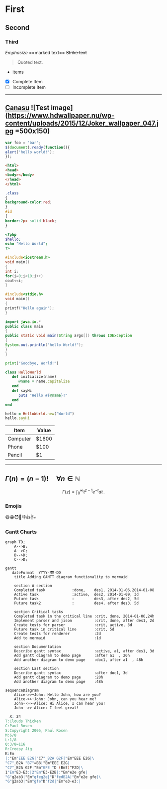 # First
## Second
### Third

_Emphasize_
==marked text==
~~Strike text~~
> Quoted text.
> 
- items
- [x] Complete Item
- [ ] Incomplete Item	
-------
[Canasu](canasu.org)
![Test image](https://www.hdwallpaper.nu/wp-content/uploads/2015/12/Joker_wallpaper_047.jpg =500x150)
-------
```javascript
var foo = 'bar';
$(document).ready(function(){
alert('hello world!');
});
```
```html
<html>
<head>
<body></body>
</head>
</html>
```
```css
.class
{
background-color:red;
}
#id
{
border:2px solid black;
}
```
```php
<?php
$hello;
echo "Hello World";
?>
```
```c++
#include<iostream.h>
void main()
{
int i;
for(i=0;i<10;i++)
cout<<i;
}
```
```c
#include<stdio.h>
void main()
{
printf("Hello again");
}

```
```java
import java.io.*
public class main
{
public static void main(String args[]) throws IOException
{
System.out.println("hello World!");
}
}
```
```python
print("Goodbye, World!")
```
```ruby
class HelloWorld
   def initialize(name)
      @name = name.capitalize
   end
   def sayHi
      puts "Hello #{@name}!"
   end
end

hello = HelloWorld.new("World")
hello.sayHi
```

|Item|Value|
------|-----
Computer|$1600
Phone|$100
Pencil|$1

-------
$\Gamma(n) = (n-1)!\quad\forall
n\in\mathbb N$
-------
$$
\Gamma(z) = \int_0^\infty t^{z-1}e^{-t}dt\,.
$$
### Emojis
:smile::grinning::smiling_imp::punch::-1::+1::v::skull:
### Gantt Charts
```mermaid
graph TD;
    A-->B;
    A-->C;
    B-->D;
    C-->D;
  ```
  
   ```mermaid
   gantt
      dateFormat  YYYY-MM-DD
       title Adding GANTT diagram functionality to mermaid

       section A section
       Completed task            :done,    des1, 2014-01-06,2014-01-08
       Active task               :active,  des2, 2014-01-09, 3d
       Future task               :         des3, after des2, 5d
       Future task2              :         des4, after des3, 5d

       section Critical tasks
       Completed task in the critical line :crit, done, 2014-01-06,24h
       Implement parser and jison          :crit, done, after des1, 2d
       Create tests for parser             :crit, active, 3d
       Future task in critical line        :crit, 5d
       Create tests for renderer           :2d
       Add to mermaid                      :1d

       section Documentation
       Describe gantt syntax               :active, a1, after des1, 3d
       Add gantt diagram to demo page      :after a1  , 20h
       Add another diagram to demo page    :doc1, after a1  , 48h

       section Last section
       Describe gantt syntax               :after doc1, 3d
       Add gantt diagram to demo page      :20h
       Add another diagram to demo page    :48h

```

```mermaid
sequenceDiagram
    Alice->>+John: Hello John, how are you?
    Alice->>+John: John, can you hear me?
    John-->>-Alice: Hi Alice, I can hear you!
    John-->>-Alice: I feel great!
  ```
```abc
  X: 24
T:Clouds Thicken
C:Paul Rosen
S:Copyright 2005, Paul Rosen
M:6/8
L:1/8
Q:3/8=116
R:Creepy Jig
K:Em
|:"Em"EEE E2G|"C7"_B2A G2F|"Em"EEE E2G|\
"C7"_B2A "B7"=B3|"Em"EEE E2G|
"C7"_B2A G2F|"Em"GFE "D (Bm7)"F2D|\
1"Em"E3-E3:|2"Em"E3-E2B|:"Em"e2e gfe|
"G"g2ab3|"Em"gfeg2e|"D"fedB2A|"Em"e2e gfe|\
"G"g2ab3|"Em"gfe"D"f2d|"Em"e3-e3:|
```

 

   

<!--stackedit_data:
eyJoaXN0b3J5IjpbLTIwMjMzMjAyNzEsMTQ1MjcxNzg2NF19
-->